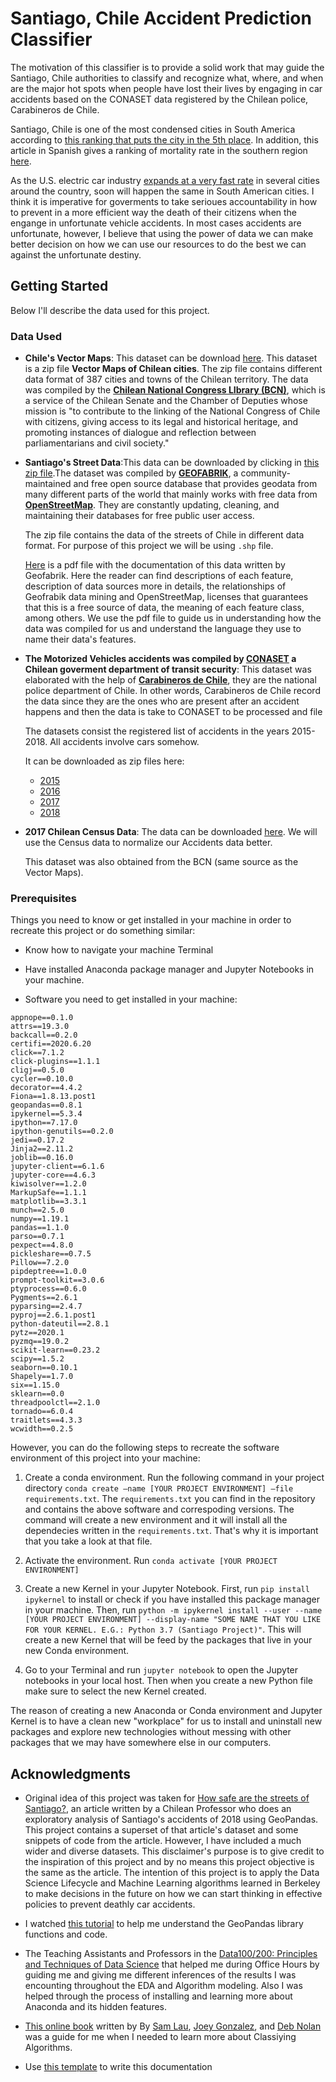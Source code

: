 # Santiago, Chile Accident Prediction Classifier

The motivation of this classifier is to provide a solid work that may guide the Santiago, Chile authorities to classify and recognize what, where, and when are the major hot spots when people have lost their lives by engaging in car accidents based on the CONASET data registered by the Chilean police, Carabineros de Chile.

Santiago, Chile is one of the most condensed cities in South America according to [this ranking that puts the city in the 5th place](https://en.wikipedia.org/wiki/List_of_cities_in_South_America). In addition, this article in Spanish gives a ranking of mortality rate in the southern region [here](https://www.reporteindigo.com/latitud/estas-las-ciudades-america-latina-donde-mueren-personas-accidentes-viales/). 

As the U.S. electric car industry [expands at a very fast rate](https://www.iea.org/reports/global-ev-outlook-2020) in several cities around the country, soon will happen the same in South American cities. I think it is imperative for goverments to take serioues accountability in how to prevent in a more efficient way the death of their citizens when the engange in unfortunate vehicle accidents. In most cases accidents are unfortunate, however, I believe that using the power of data we can make better decision on how we can use our resources to do the best we can against the unfortunate destiny.

## Getting Started

Below I'll describe the data used for this project.

### Data Used 

- **Chile's Vector Maps**: This dataset can be download [here](https://www.bcn.cl/obtienearchivo?id=repositorio/10221/10405/2/Areas_Pobladas.zip). This dataset is a zip file __Vector Maps of Chilean cities__. The zip file contains different data format of 387 cities and towns of the Chilean territory. The data was compiled by the [__Chilean National Congress LIbrary (BCN)__](https://www.bcn.cl/), which is a service of the Chilean Senate and the Chamber of Deputies whose mission is "to contribute to the linking of the National Congress of Chile with citizens, giving access to its legal and historical heritage, and promoting instances of dialogue and reflection between parliamentarians and civil society."

- **Santiago's Street Data**:This data can be downloaded by clicking in [this zip file](http://download.geofabrik.de/south-america/chile-latest-free.shp.zip).The dataset was compiled by [__GEOFABRIK__](http://download.geofabrik.de/south-america/chile.html), a community-maintained and free open source database that provides geodata from many different parts of the world that mainly works with free data from [__OpenStreetMap__](https://www.openstreetmap.org/). They are constantly updating, cleaning, and maintaining their databases for free public user access.

    The zip file contains the data of the streets of Chile in different data format. For purpose of this project we will be using `.shp` file.

    [Here](http://download.geofabrik.de/osm-data-in-gis-formats-free.pdf) is a pdf file with the documentation of this data written by Geofabrik. Here the reader can find descriptions of each feature, description of data sources more in details, the relationships of Geofrabik data mining and OpenStreetMap, licenses that guarantees that this is a free source of data, the meaning of each feature class, among others. We use the pdf file to guide us in understanding how the data was compiled for us and understand the language they use to name their data's features. 

- **The Motorized Vehicles accidents was compiled by [__CONASET__](http://mapas-conaset.opendata.arcgis.com/) a Chilean goverment department of transit security**: This dataset was elaborated with the help of [__Carabineros de Chile__](https://en.wikipedia.org/wiki/Carabineros_de_Chile), they are the national police department of Chile. In other words, Carabineros de Chile record the data since they are the ones who are present after an accident happens and then the data is take to CONASET to be processed and file

    The datasets consist the registered list of accidents in the years 2015-2018. All accidents involve cars somehow.

    It can be downloaded as zip files here:
    - [2015](https://opendata.arcgis.com/datasets/dafa26dbce99467985596d8a58216b79_0.zip)
    - [2016](https://opendata.arcgis.com/datasets/32ee49c703b840b885b9c80b37ae72d0_0.zip)
    - [2017](https://opendata.arcgis.com/datasets/907addac92b74e3fa30d40edb72d1813_0.zip)
    - [2018](https://www.arcgis.com/sharing/rest/content/items/ff520ff145614d5585f9905892e48957/data) 
- **2017 Chilean Census Data**: The data can be downloaded [here](https://www.bcn.cl/siit/estadisticasterritoriales/tema?id=168). We will use the Census data to normalize our Accidents data better. 

    This dataset was also obtained from the BCN (same source as the Vector Maps).

### Prerequisites

Things you need to know or get installed in your machine in order to recreate this project or do something similar:

- Know how to navigate your machine Terminal 

- Have installed Anaconda package manager and Jupyter Notebooks in your machine.

- Software you need to get installed in your machine:

```
appnope==0.1.0
attrs==19.3.0
backcall==0.2.0
certifi==2020.6.20
click==7.1.2
click-plugins==1.1.1
cligj==0.5.0
cycler==0.10.0
decorator==4.4.2
Fiona==1.8.13.post1
geopandas==0.8.1
ipykernel==5.3.4
ipython==7.17.0
ipython-genutils==0.2.0
jedi==0.17.2
Jinja2==2.11.2
joblib==0.16.0
jupyter-client==6.1.6
jupyter-core==4.6.3
kiwisolver==1.2.0
MarkupSafe==1.1.1
matplotlib==3.3.1
munch==2.5.0
numpy==1.19.1
pandas==1.1.0
parso==0.7.1
pexpect==4.8.0
pickleshare==0.7.5
Pillow==7.2.0
pipdeptree==1.0.0
prompt-toolkit==3.0.6
ptyprocess==0.6.0
Pygments==2.6.1
pyparsing==2.4.7
pyproj==2.6.1.post1
python-dateutil==2.8.1
pytz==2020.1
pyzmq==19.0.2
scikit-learn==0.23.2
scipy==1.5.2
seaborn==0.10.1
Shapely==1.7.0
six==1.15.0
sklearn==0.0
threadpoolctl==2.1.0
tornado==6.0.4
traitlets==4.3.3
wcwidth==0.2.5
```

However, you can do the following steps to recreate the software environment of this project into your machine:

1. Create a conda environment. Run the following command in your project directory `conda create —name [YOUR PROJECT ENVIRONMENT] —file requirements.txt`. The `requirements.txt` you can find in the repository and contains the above software and correspoding versions. The command will create a new environment and it will install all the dependecies written in the `requirements.txt`. That's why it is important that you take a look at that file.

2. Activate the environment. Run `conda activate [YOUR PROJECT ENVIRONMENT]`

3. Create a new Kernel in your Jupyter Notebook. First, run `pip install ipykernel` to install or check if you have installed this package manager in your machine. Then, run `python -m ipykernel install --user --name [YOUR PROJECT ENVIRONMENT] --display-name "SOME NAME THAT YOU LIKE FOR YOUR KERNEL. E.G.: Python 3.7 (Santiago Project)"`. This will create a new Kernel that will be feed by the packages that live in your new Conda environment.

4. Go to your Terminal and run `jupyter notebook` to open the Jupyter notebooks in your local host. Then when you create a new Python file make sure to select the new Kernel created.

The reason of creating a new Anaconda or Conda environment and Jupyter Kernel is to have a clean new "workplace" for us to install and uninstall new packages and explore new technologies without messing with other packages that we may have somewhere else in our computers.


## Acknowledgments

* Original idea of this project was taken for [How safe are the streets of Santiago?](https://towardsdatascience.com/how-safe-are-the-streets-of-santiago-e01ba483ce4b), an article written by a Chilean Professor who does an exploratory analysis of Santiago's accidents of 2018 using GeoPandas. This project contains a superset of that article's dataset and some snippets of code from the article. However, I have included a much wider and diverse datasets. This disclaimer's purpose is to give credit to the inspiration of this project and by no means this project objective is the same as the article. The intention of this project is to apply the Data Science Lifecycle and Machine Learning  algorithms learned in Berkeley to make decisions in the future on how we can start thinking in effective policies to prevent deathly car accidents.

* I watched [this tutorial](https://www.youtube.com/watch?v=h5sy0z2BUTo&t=448s) to help me understand the GeoPandas library functions and code. 

* The Teaching Assistants and Professors in the [Data100/200: Principles and Techniques of Data Science](http://www.ds100.org/fa19/) that helped me during Office Hours by guiding me and giving me different inferences of the results I was encounting throughout the EDA and Algorithm modeling. Also I was helped through the process of installing and learning more about Anaconda and its hidden features.

* [This online book](https://www.textbook.ds100.org/intro) written by By [Sam Lau](https://www.samlau.me/), [Joey Gonzalez](https://people.eecs.berkeley.edu/~jegonzal/), and [Deb Nolan](https://www.stat.berkeley.edu/~nolan/) was a guide for me when I needed to learn more about Classiying Algorithms.

* Use [this template](https://gist.github.com/PurpleBooth/109311bb0361f32d87a2) to write this documentation
